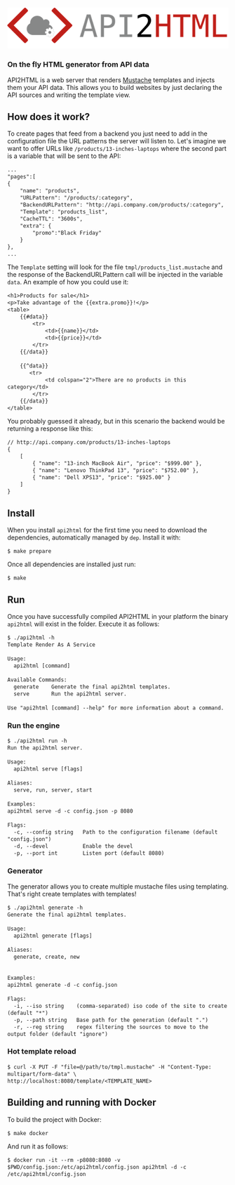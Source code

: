 
![api2html](https://raw.githubusercontent.com/devopsfaith/api2html.com/master/img/API2HTML-on-white.png)

### On the fly HTML generator from API data

API2HTML is a web server that renders [Mustache](http://mustache.github.io/) templates and injects them your API data. This allows you to build websites by just declaring the API sources and writing the template view.

## How does it work?
To create pages that feed from a backend you just need to add in the configuration file the URL patterns the server will listen to. Let's imagine we want to offer URLs like `/products/13-inches-laptops` where the second part is a variable that will be sent to the API:

    ...
    "pages":[
    {
        "name": "products",
        "URLPattern": "/products/:category",
        "BackendURLPattern": "http://api.company.com/products/:category",
        "Template": "products_list",
        "CacheTTL": "3600s",
        "extra": {
            "promo":"Black Friday"
        }
    },
    ...

The `Template` setting will look for the file `tmpl/products_list.mustache` and the response of the BackendURLPattern call will be injected in the variable `data`. An example of how you could use it:

    <h1>Products for sale</h1>
    <p>Take advantage of the {{extra.promo}}!</p>
    <table>
        {{#data}}
            <tr>
                <td>{{name}}</td>
                <td>{{price}}</td>
            </tr>
        {{/data}}

        {{^data}}
           <tr>
                <td colspan="2">There are no products in this category</td>
            </tr>
        {{/data}}
    </table>

You probably guessed it already, but in this scenario the backend would be returning a response like this:

    // http://api.company.com/products/13-inches-laptops
    {
        [
            { "name": "13-inch MacBook Air", "price": "$999.00" },
            { "name": "Lenovo ThinkPad 13", "price": "$752.00" },
            { "name": "Dell XPS13", "price": "$925.00" }
        ]
    }


## Install

When you install `api2html` for the first time you need to download the dependencies, automatically managed by `dep`. Install it with:

    $ make prepare

Once all dependencies are installed just run:

    $ make

## Run
Once you have successfully compiled API2HTML in your platform the binary `api2html` will exist in the folder. Execute it as follows:

    $ ./api2html -h
    Template Render As A Service

    Usage:
      api2html [command]

    Available Commands:
      generate    Generate the final api2html templates.
      serve       Run the api2html server.

    Use "api2html [command] --help" for more information about a command.

### Run the engine

    $ ./api2html run -h
    Run the api2html server.

    Usage:
      api2html serve [flags]

    Aliases:
      serve, run, server, start

    Examples:
    api2html serve -d -c config.json -p 8080

    Flags:
      -c, --config string   Path to the configuration filename (default "config.json")
      -d, --devel           Enable the devel
      -p, --port int        Listen port (default 8080)

### Generator
The generator allows you to create multiple mustache files using templating. That's right create templates with templates!

    $ ./api2html generate -h
    Generate the final api2html templates.

    Usage:
      api2html generate [flags]

    Aliases:
      generate, create, new


    Examples:
    api2html generate -d -c config.json

    Flags:
      -i, --iso string    (comma-separated) iso code of the site to create (default "*")
      -p, --path string   Base path for the generation (default ".")
      -r, --reg string    regex filtering the sources to move to the output folder (default "ignore")

### Hot template reload

    $ curl -X PUT -F "file=@/path/to/tmpl.mustache" -H "Content-Type: multipart/form-data" \
    http://localhost:8080/template/<TEMPLATE_NAME>

## Building and running with Docker
To build the project with Docker:

    $ make docker

And run it as follows:

    $ docker run -it --rm -p8080:8080 -v $PWD/config.json:/etc/api2html/config.json api2html -d -c /etc/api2html/config.json
